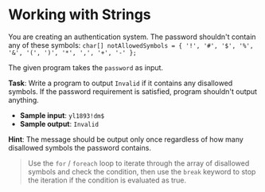# Working with Strings

You are creating an authentication system. The password shouldn't contain any of these symbols: `char[] notAllowedSymbols = { '!', '#', '$', '%', '&', '(', ')', '*', ',', '+', '-' };`

The given program takes the `password` as input.

**Task**: Write a program to output `Invalid` if it contains any disallowed symbols. If the password requirement is satisfied, program shouldn't output anything.

- **Sample input**: `yl1893!dm$`
- **Sample output**: `Invalid`

**Hint**: The message should be output only once regardless of how many disallowed symbols the password contains.

>Use the `for` / `foreach` loop to iterate through the array of disallowed symbols and check the condition, then use the `break` keyword to stop the iteration if the condition is evaluated as true.
